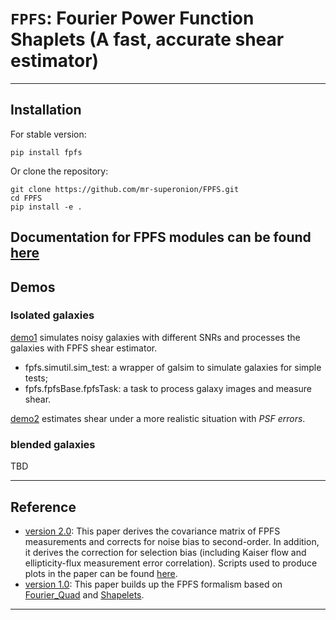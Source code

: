 # `FPFS`: Fourier Power Function Shaplets (A fast, accurate shear estimator)
----

## Installation

For stable version:
```shell
pip install fpfs
```

Or clone the repository:
```shell
git clone https://github.com/mr-superonion/FPFS.git
cd FPFS
pip install -e .
```
Documentation for FPFS modules can be found [here](https://fpfs.readthedocs.io/en/latest/)
----

## Demos

### Isolated galaxies
[demo1](https://github.com/mr-superonion/FPFS/blob/master/notebook/demos/demo1.ipynb)
simulates noisy galaxies with different SNRs and processes the galaxies with FPFS
shear estimator.
+   fpfs.simutil.sim_test: a wrapper of galsim to simulate galaxies for simple tests;
+   fpfs.fpfsBase.fpfsTask: a task to process galaxy images and measure shear.

[demo2](https://github.com/mr-superonion/FPFS/blob/master/notebook/demos/demo2.ipynb)
estimates shear under a more realistic situation with *PSF errors*.

### blended galaxies
TBD

----

## Reference
+ [version 2.0](https://ui.adsabs.harvard.edu/abs/2021arXiv211001214L/abstract):
    This paper derives the covariance matrix of FPFS measurements and corrects for
    noise bias to second-order. In addition, it derives the correction for selection
    bias (including Kaiser flow and ellipticity-flux measurement error correlation).
    Scripts used to produce plots in the paper can be found
    [here](https://github.com/mr-superonion/FPFS/tree/master/notebook/paper-FPFS2021).
+ [version 1.0](https://ui.adsabs.harvard.edu/abs/2018MNRAS.481.4445L/abstract):
    This paper builds up the FPFS formalism based on
    [Fourier_Quad](https://arxiv.org/abs/1312.5514) and
    [Shapelets](https://arxiv.org/abs/astro-ph/0408445).
----
